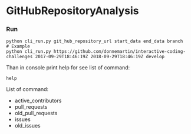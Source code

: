 # GitHubRepositoryAnalysis

### Run

```
python cli_run.py git_hub_repository_url start_data end_data branch
# Example 
python cli_run.py https://github.com/donnemartin/interactive-coding-challenges 2017-09-29T18:46:19Z 2018-09-29T18:46:19Z develop
```

Than in console print help for see list of command:

```
help
```

List of command:

* active_contributors
* pull_requests
* old_pull_requests
* issues  
* old_issues  
 